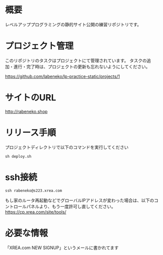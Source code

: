 # 概要
レベルアッププログラミングの静的サイト公開の練習リポジトリです。

# プロジェクト管理

このリポジトリのタスクはプロジェクトにて管理されています。
タスクの追加・進行・完了時は、プロジェクトの更新も忘れないようにしてください。

https://github.com/labeneko/lp-practice-static/projects/1

# サイトのURL

http://rabeneko.shop

# リリース手順

プロジェクトディレクトリで以下のコマンドを実行してください

```
sh deploy.sh
```

# ssh接続

```
ssh rabeneko@s223.xrea.com
```

もし家のルータ再起動などでグローバルIPアドレスが変わった場合は、以下のコントロールパネルより、もう一度許可し直してください。
https://cp.xrea.com/site/tools/

# 必要な情報

「XREA.com NEW SIGNUP」というメールに書かれてます

